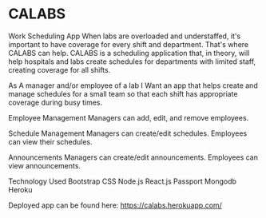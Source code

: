 # CALABS
Work Scheduling App
When labs are overloaded and understaffed, it's important to have coverage for every shift and department. That's where CALABS can help.
CALABS is a scheduling application that, in theory, will help hospitals and labs create schedules for departments with limited staff, creating coverage for all shifts.

As A manager and/or employee of a lab
I Want an app that helps create and manage schedules for a small team so that each shift has appropriate coverage during busy times.

Employee Management
Managers can add, edit, and remove employees.

Schedule Management
Managers can create/edit schedules.
Employees can view their schedules.

Announcements
Managers can create/edit announcements.
Employees can view announcements.

Technology Used
Bootstrap CSS
Node.js
React.js
Passport
Mongodb
Heroku

Deployed app can be found here: https://calabs.herokuapp.com/
